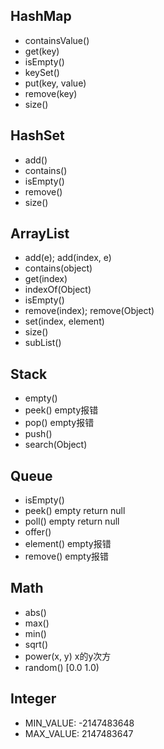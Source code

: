 
HashMap
----
* containsValue()
* get(key)
* isEmpty()
* keySet()
* put(key, value)
* remove(key)
* size()

HashSet
----
* add()
* contains()
* isEmpty()
* remove()
* size()

ArrayList
----
* add(e); add(index, e)
* contains(object)
* get(index)
* indexOf(Object)
* isEmpty()
* remove(index); remove(Object)
* set(index, element)
* size()
* subList()

Stack
----
* empty()
* peek()  empty报错
* pop() empty报错
* push()
* search(Object)

Queue
----
* isEmpty()
* peek()  empty return null
* poll() empty return null
* offer()
* element() empty报错
* remove() empty报错

Math
----
* abs()
* max()
* min()
* sqrt()
* power(x, y) x的y次方
* random() [0.0 1.0)

Integer
----
* MIN_VALUE: -2147483648
* MAX_VALUE: 2147483647
